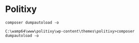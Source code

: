 # Politixy

`composer dumpautoload -o`

`C:\wamp64\www\politixy\wp-content\themes\politixy>composer dumpautoload -o`
